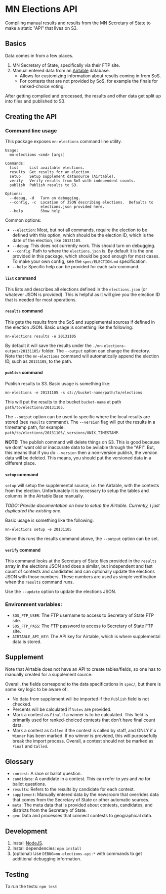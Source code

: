 # MN Elections API

Compiling manual results and results from the MN Secretary of State to make a static "API" that lives on S3.

## Basics

Data comes in from a few places.

1. MN Secretary of State, specifically via their FTP site.
1. Manual entered data from an [Airtable](https://airtable.com/) database.
    * Allows for customizing information about results coming in from SoS.
    * For contests that are not provided by SoS, for example the finals for ranked-choice voting.

After getting compiled and processed, the results and other data get split up into files and published to S3.

## Creating the API

### Command line usage

This package exposes `mn-elections` command line utility.

```
Usage:
  mn-elections <cmd> [args]

Commands:
  list     List available elections.
  results  Get results for an election.
  setup    Setup supplement datasource (Airtable).
  verify   Verify results from SoS with independent counts.
  publish  Publish results to S3.

Options:
  --debug, -d   Turn on debugging.
  --config, -c  Location of JSON describing elections.  Defaults to
                elections.json provided here.
  --help        Show help
```

Common options:

* `--election`: Most, but not all commands, require the election to be defined with this option, which should be the election ID, which is the date of the election, like `20131105`.
* `--debug`: This does not currently work.  This should turn on debugging.
* `--config`: Path to where the `elections.json` is.  By default it is the one provided in this package, which should be good enough for most cases.  To make your own config, see the `spec/ELECTION.md` specification.
* `--help`: Specific help can be provided for each sub-command.

#### `list` command

This lists and describes all elections defined in the `elections.json` (or whatever JSON is provided).  This is helpful as it will give you the election ID that is needed for most operations.

#### `results` command

This gets the results from the SoS and supplemental sources if defined in the election JSON.  Basic usage is something like the following:

```
mn-elections results -e 20131105
```

By default it will save the results under the `./mn-elections-output/20131105/` folder.  The `--output` option can change the directory.  Note that the `mn-elections` command will automatically append the election ID, such as `20131105`, to the path.

#### `publish` command

Publish results to S3.  Basic usage is something like:

```
mn-elections -e 20131105 -s s3://bucket-name/path/to/elections
```

This will put the results to the bucket `bucket-name` at path `path/to/elections/20131105`.

The `--output` option can be used to specific where the local results are stored (see `results` command).  The `--version` flag will put the results in a timestamp path, for example: `path/to/elections/20131105/_versions/UNIX_TIMESTAMP`.

**NOTE:** The publish command will delete things on S3.  This is good because we dont' want old or inaccurate data to be avilable through the "API".  But, this means that if you do `--version` then a non-version publish, the version data will be deleted.  This means, you should put the versioned data in a different place.

#### `setup` command

`setup` will setup the supplemental source, i.e. the Airtable, with the contests from the election.  Unfortunately it is necessary to setup the tables and columns in the Airtable Base manually.

*TODO: Provide documentation on how to setup the Airtable.  Currently, I just duplicated the existing one.*

Basic usage is something like the following:

```
mn-elections setup -e 20131105
```

Since this runs the results command above, the `--output` option can be set.

#### `verify` command

This command looks at the Secretary of State files provided in the `results` array in the elections JSON and does a similar, but independent and fast count of contests and candidates and can optionally update the elections JSON with those numbers.  These numbers are used as simple verification when the `results` command runs.

Use the `--update` option to update the elections JSON.


### Environment variables:

* `SOS_FTP_USER`: The FTP username to access to Secretary of State FTP site.
* `SOS_FTP_PASS`: The FTP password to access to Secretary of State FTP site.
* `AIRTABLE_API_KEY`: The API key for Airtable, which is where supplemental data is stored.

## Supplement

Note that Airtable does not have an API to create tables/fields, so one has to manually created for a supplement source.

Overall, the fields correspond to the data specifications in `spec/`, but there is some key logic to be aware of:

* No data from supplement will be imported if the `Publish` field is not checked.
* Percents will be calculated if `Votes` are provided.
* Mark a contest as `Final` if a winner is to be calculated.  This field is primarily used for ranked-choiced contests that don't have final count data.
* Mark a contest as `Called` if the contest is called by staff, and ONLY if a `Winner` has been marked.  If no winner is provided, this will purposefully break the import process.  Overall, a contest should not be marked as `Final` and `Called`.

## Glossary

* `contest`: A race or ballot question.
* `candidate`: A candidate in a contest.  This can refer to *yes* and *no* for ballot questions.
* `results`: Refers to the results by candidate for each contest.
* `supplement`: Manually entered data by the newsroom that overrides data that comes from the Secretary of State or other automatic sources.
* `meta`: The meta data that is provided about contests, candidates, and districts from the Secretary of State.
* `geo`: Data and processes that connect contests to geographical data.

## Development

1. Install [NodeJS](https://nodejs.org/en/).
1. Install dependencies: `npm install`
1. (optional) Use `DEBUG=mn-elections-api:*` with commands to get additional debugging information.

## Testing

To run the tests: `npm test`
